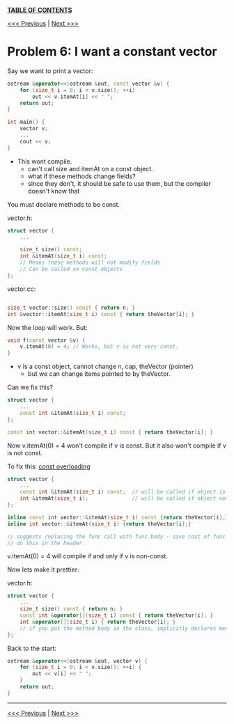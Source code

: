 [**TABLE OF CONTENTS**](toc.md)

[<<< Previous](5.md)   \|   [Next >>>](7.md)

Problem 6: I want a constant vector
===================================

Say we want to print a vector:
```c++
ostream &operator<<(ostream &out, const vector &v) {
	for (size_t i = 0; i < v.size(); ++i) 
		out << v.itemAt[i] << " ";
	return out;
}

int main() {
	vector v;
	...
	cout << v;
}
```
- This wont compile.
	- can't call size and itemAt on a const object.
	- what if these methods change fields?
	- since they don't, it should be safe to use them, but the compiler doesn't know that

You must declare methods to be const.

vector.h:
```c++
struct vector {
	...

	size_t size() const;
	int &itemAt(size_t i) const; 
	// Means these methods will not modify fields
	// Can be called on const objects
};
```

vector.cc:
```c++

size_t vector::size() const { return n; }
int &vector::itemAt(size_t i) const { return theVector[i]; }
```

Now the loop will work.
But:

```c++
void f(const vector &v) {
	v.itemAt(0) = 4; // Works, but v is not very const.
}
```
- v is a const object, cannot change n, cap, theVector (pointer)
	- but we can change items pointed to by theVector.

Can we fix this?
```c++
struct vector {
	...
	const int &itemAt(size_t i) const;
};

const int vector::&itemAt(size_t i) const { return theVector[i]; }
```

Now v.itemAt(0) = 4 won't compile if v is const. But it also won't compile if v is not const.

To fix this: <u>const overloading</u>
```c++
struct vector {
	...
	const int &itemAt(size_t i) const;	// will be called if object is const
	int &itemAt(size_t i);				// will be called if object not const
};

inline const int vector::&itemAt(size_t i) const {return theVector[i];}
inline int vector::&itemAt(size_t i) {return theVector[i];}

// suggests replacing the func call with func body - save cost of func call.
// do this in the header.
```
v.itemAt(0) = 4 will compile if and only if v is non-const.

Now lets make it prettier:

vector.h:
```c++
struct vector {
	...
	size_t size() const { return n; }
	const int &operator[](size_t i) const { return theVector[i]; }
	int &operator[](size_t i) { return theVector[i]; }
	// if you put the method body in the class, implicitly declares method is inline.
};
```

Back to the start:
```c++
ostream &operator<<(ostream &out, vector v) {
	for (size_t i = 0; i < v.size(); ++i) {
		out << v[i] << " ";
	}
	return out;
}
```


<hr>

[<<< Previous](5.md)   |   [Next >>>](7.md)